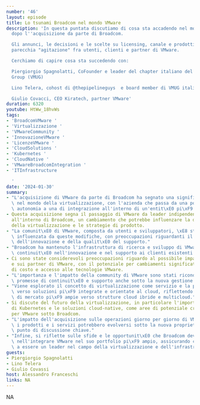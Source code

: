```yaml
---
number: '46'
layout: episode
title: Lo tsunami Broadcom nel mondo VMware
description: 'In questa puntata discutiamo di cosa sta accadendo nel mondo VMware
  dopo l''acquisizione da parte di Broadcom.

  Gli annunci, le decisioni e le scelte su licensing, canale e prodotti hanno creato
  parecchia "agitazione" fra utenti, clienti e partner di VMware.

  Cerchiamo di capire cosa sta succedendo con:

  Piergiorgio Spagnolatti, CoFounder e leader del chapter italiano del VMware User
  Group (VMUG)

  Lino Telera, cohost di @thepipelineguys  e board member di VMUG italia

  Giulio Covacci, CEO Kiratech, partner VMware'
duration: 6320
youtube: HtWw_18hvWs
tags:
- 'BroadcomVMware '
- 'Virtualizzazione '
- 'VMwareCommunity '
- 'InnovazioneVMware '
- 'LicenzeVMware '
- 'CloudSolutions '
- 'Kubernetes '
- 'CloudNative '
- 'VMwareBroadcomIntegration '
- 'ITInfrastructure

  '
date: '2024-01-30'
summary:
- "L'acquisizione di VMware da parte di Broadcom ha segnato una significativa trasformazione\
  \ nel mondo della virtualizzazione, con l'azienda che passa da una posizione di\
  \ autonomia a una di integrazione all'interno di un'entit\xE0 pi\xF9 grande."
- Questa acquisizione segna il passaggio di VMware da leader indipendente a divisione
  all'interno di Broadcom, un cambiamento che potrebbe influenzare la direzione futura
  della virtualizzazione e le strategie di prodotto.
- "La comunit\xE0 di VMware, composta da utenti e sviluppatori, \xE8 stata profondamente\
  \ influenzata da queste modifiche, con preoccupazioni riguardanti il mantenimento\
  \ dell'innovazione e della qualit\xE0 del supporto."
- "Broadcom ha mantenuto l'infrastruttura di ricerca e sviluppo di VMware, promettendo\
  \ continuit\xE0 nell'innovazione e nel supporto ai clienti esistenti."
- Ci sono state considerevoli preoccupazioni riguardo al possibile impatto sulle licenze
  e sui partner di VMware, con il potenziale per cambiamenti significativi in termini
  di costo e accesso alle tecnologie VMware.
- "L'importanza e l'impatto della community di VMware sono stati riconosciuti, con\
  \ promesse di continuit\xE0 e supporto anche sotto la nuova gestione di Broadcom."
- "Viene esplorato il concetto di virtualizzazione come servizio e la possibile evoluzione\
  \ verso soluzioni pi\xF9 integrate e orientate al cloud, riflettendo le tendenze\
  \ di mercato pi\xF9 ampie verso strutture cloud ibride e multicloud."
- Si discute del futuro della virtualizzazione, in particolare l'importanza crescente
  di Kubernetes e le soluzioni cloud-native, come aree di potenziale crescita e innovazione
  per VMware sotto Broadcom.
- "L'impatto dell'acquisizione sulle operazioni giorno per giorno di VMware e su come\
  \ i prodotti e i servizi potrebbero evolversi sotto la nuova propriet\xE0 \xE8 un\
  \ punto di discussione chiave."
- "Infine, si riflette sulle sfide e le opportunit\xE0 che Broadcom deve affrontare\
  \ nell'integrare VMware nel suo portfolio pi\xF9 ampio, assicurando che continuino\
  \ a essere un leader nel campo della virtualizzazione e dell'infrastruttura IT."
guests:
- Piergiorgio Spagnolatti
- Lino Telera
- Giulio Covassi
host: Alessandro Franceschi
links: NA
---
```

NA